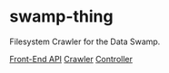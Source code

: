# swamp-thing
Filesystem Crawler for the Data Swamp.

[Front-End API](api/README.md)
[Crawler](crawler/README.md)
[Controller](controller/README.md)
